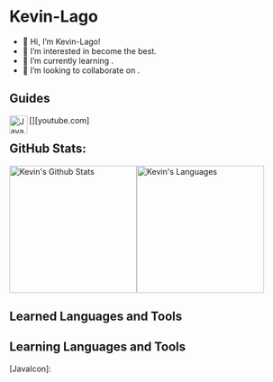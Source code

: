 # Kevin-Lago

- 👋 Hi, I’m Kevin-Lago!
- 👀 I’m interested in become the best.
- 🌱 I’m currently learning .
- 💞️ I’m looking to collaborate on .
<!-- - 📫 How to reach me ~~redacted~~. -->

## Guides

[<img align="left" alt="Java" width="32px" src=\[JavaIcon\]/>][youtube.com]

## GitHub Stats:

<div style="display: flex;">
    <img style="height: 226px;" alt="Kevin's Github Stats" src="https://github-readme-stats.vercel.app/api?username=Kevin-Lago&show_icons=true&theme=dark&title_color=00FFFF"/>
    <img style="height: 226px;" alt="Kevin's Languages" src="https://github-readme-stats.vercel.app/api/top-langs/?username=Kevin-Lago&layout=demo&theme=dark&title_color=00FFFF"/>
</div>

<!-- Used Anuraghazra's GitHub Stats: https://github.com/anuraghazra/github-readme-stats -->

## Learned Languages and Tools

## Learning Languages and Tools

<!-- List of GitHub Icons https://github.com/jmnote/z-icons -->

<!---
Kevin-Lago/Kevin-Lago is a ✨ special ✨ repository because its `README.md` (this file) appears on your GitHub profile.
You can click the Preview link to take a look at your changes.
--->

[JavaIcon]: 
